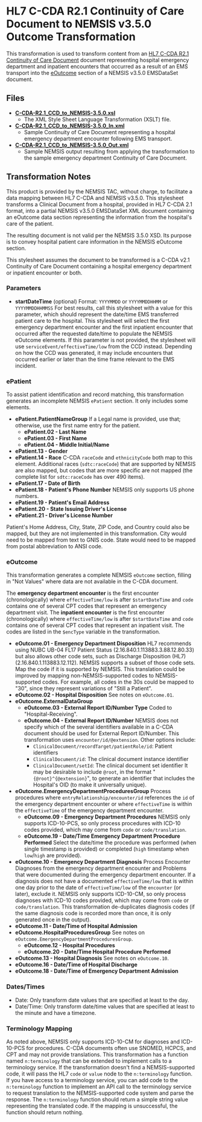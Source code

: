 # HL7 C-CDA R2.1 Continuity of Care Document to NEMSIS v3.5.0 Outcome Transformation

This transformation is used to transform content from an [HL7 C-CDA R2.1 Continuity of Care Document](https://www.hl7.org/ccdasearch/templates/2.16.840.1.113883.10.20.22.1.2.html) document representing hospital emergency department and inpatient encounters that occurred as a result of an EMS transport into the [eOutcome](https://nemsis.org/media/nemsis_v3/release-3.5.0/DataDictionary/PDFHTML/EMSDEMSTATE/sections/eOutcome.002.xml) section of a NEMSIS v3.5.0 EMSDataSet document.

## Files

* **[C-CDA-R2.1_CCD_to_NEMSIS-3.5.0.xsl](C-CDA-R2.1_CCD_to_NEMSIS-3.5.0.xsl)**
  * The XML Style Sheet Language Transformation (XSLT) file.
* **[C-CDA-R2.1_CCD_to_NEMSIS-3.5.0_In.xml](C-CDA-R2.1_CCD_to_NEMSIS-3.5.0_In.xml)**
  * Sample Continuity of Care Document representing a hospital emergency department encounter following EMS transport.
* **[C-CDA-R2.1_CCD_to_NEMSIS-3.5.0_Out.xml](C-CDA-R2.1_CCD_to_NEMSIS-3.5.0_Out.xml)**
  * Sample NEMSIS output resulting from applying the transformation to the sample emergency department Continuity of Care Document.

## Transformation Notes

This product is provided by the NEMSIS TAC, without charge, to facilitate a data mapping between HL7 C-CDA and NEMSIS v3.5.0. This stylesheet transforms a Clinical Document from a hospital, provided in HL7 C-CDA 2.1 format, into a partial NEMSIS v3.5.0 EMSDataSet XML document containing an eOutcome data section representing the information from the hospital's care of the patient.

The resulting document is not valid per the NEMSIS 3.5.0 XSD. Its purpose is to convey hospital patient care information in the NEMSIS eOutcome section.

This stylesheet assumes the document to be transformed is a C-CDA v2.1 Continuity of Care Document containing a hospital emergency department or inpatient encounter or both.

### Parameters

* **startDateTime** (optional)
  Format: `YYYYMMDD` or `YYYYMMDDHHMM` or `YYYYMMDDHHMMSS`
  For best results, call this stylesheet with a value for this parameter, which should represent the date/time EMS transferred patient care to the hospital. This stylesheet will select the first emergency department encounter and the first inpatient encounter that occurred after the requested date/time to populate the NEMSIS eOutcome elements. If this parameter is not provided, the stylesheet will use `serviceEvent/effectiveTime/low` from the CCD instead. Depending on how the CCD was generated, it may include encounters that occurred earlier or later than the time frame relevant to the EMS incident.

### ePatient

To assist patient identification and record matching, this transformation generates an incomplete NEMSIS `ePatient` section. It only includes some elements.

* **ePatient.PatientNameGroup**
  If a Legal name is provided, use that; otherwise, use the first name entry for the patient.
  * **ePatient.02 - Last Name**
  * **ePatient.03 - First Name**
  * **ePatient.04 - Middle Initial/Name**
* **ePatient.13 - Gender**
* **ePatient.14 - Race**
  C-CDA `raceCode` and `ethnicityCode` both map to this element. Additional races (`sdtc:raceCode`) that are supported by NEMSIS are also mapped, but codes that are more specific are not mapped (the complete list for `sdtc:raceCode` has over 490 items).
* **ePatient.17 - Date of Birth**
* **ePatient.18 - Patient's Phone Number**
  NEMSIS only supports US phone numbers.
* **ePatient.19 - Patient's Email Address**
* **ePatient.20 - State Issuing Driver's License**
* **ePatient.21 - Driver's License Number**

Patient's Home Address, City, State, ZIP Code, and Country could also be mapped, but they are not implemented in this transformation. City would need to be mapped from text to GNIS code. State would need to be mapped from postal abbreviation to ANSI code.

### eOutcome

This transformation generates a complete NEMSIS `eOutcome` section, filling in "Not Values" where data are not available in the C-CDA document.

The **emergency department encounter** is the first encounter (chronologically) where `effectiveTime/low` is after `$startDateTime` and `code` contains one of several CPT codes that represent an emergency department visit. The **inpatient encounter** is the first encounter (chronologically) where `effectiveTime/low` is after `$startDateTime` and `code` contains one of several CPT codes that represent an inpatient visit. The codes are listed in the `$encType` variable in the transformation.

* **eOutcome.01 - Emergency Department Disposition**
  HL7 recommends using NUBC UB-04 FL17 Patient Status (2.16.840.1.113883.3.88.12.80.33) but also allows other code sets, such as Discharge Disposition (HL7) (2.16.840.1.113883.12.112). NEMSIS supports a subset of those code sets. Map the code if it is supported by NEMSIS. This translation could be improved by mapping non-NEMSIS-supported codes to NEMSIS-supported codes. For example, all codes in the 30s could be mapped to "30", since they represent variations of "Still a Patient".
* **eOutcome.02 - Hospital Disposition**
  See notes on `eOutcome.01`.
* **eOutcome.ExternalDataGroup**
  * **eOutcome.03 - External Report ID/Number Type**
    Coded to "Hospital-Receiving".
  * **eOutcome.04 - External Report ID/Number**
    NEMSIS does not specify which of the several identifiers available in a C-CDA document should be used for External Report ID/Number. This transformation uses `encounter/id/@extension`. Other options include:
    * `ClinicalDocument/recordTarget/patientRole/id`: Patient identifiers
    * `ClinicalDocument/id`: The clinical document instance identifier
    * `ClinicalDocument/setId`: The clinical document set identifier
    It may be desirable to include `@root`, in the format "`{@root}^{@extension}`", to generate an identifier that includes the Hospital's OID (to make it universally unique).
* **eOutcome.EmergencyDepartmentProceduresGroup**
  Process procedures where `entryRelationship/encounter/id` references the `id` of the emergency department encounter or where `effectiveTime` is within the `effectiveTime` of the emergency department encounter.
  * **eOutcome.09 - Emergency Department Procedures**
  NEMSIS only supports ICD-10-PCS, so only process procedures with ICD-10 codes provided, which may come from `code` or `code/translation`.
  * **eOutcome.19 - Date/Time Emergency Department Procedure Performed**
  Select the date/time the procedure was performed (when single timestamp is provided) or completed (`high` timestamp when `low`/`high` are provided).
* **eOutcome.10 - Emergency Department Diagnosis**
  Process Encounter Diagnoses from the emergency department encounter and Problems that were documented during the emergency department encounter.
  If a diagnosis does not have a documented `effectiveTime/low` that is within one day prior to the date of `effectiveTime/low` of the `encounter` (or later), exclude it.
  NEMSIS only supports ICD-10-CM, so only process diagnoses with ICD-10 codes provided, which may come from `code` or `code/translation`.
  This transformation de-duplicates diagnosis codes (if the same diagnosis code is recorded more than once, it is only generated once in the output).
* **eOutcome.11 - Date/Time of Hospital Admission**
* **eOutcome.HospitalProceduresGroup**
  See notes on `eOutcome.EmergencyDepartmentProceduresGroup`.
  * **eOutcome.12 - Hospital Procedures**
  * **eOutcome.20 - Date/Time Hospital Procedure Performed**
* **eOutcome.13 - Hospital Diagnosis**
  See notes on `eOutcome.10`.
* **eOutcome.16 - Date/Time of Hospital Discharge**
* **eOutcome.18 - Date/Time of Emergency Department Admission**

### Dates/Times

* Date: Only transform date values that are specified at least to the day.
* Date/Time: Only transform date/time values that are specified at least to the minute and have a timezone.

### Terminology Mapping

As noted above, NEMSIS only supports ICD-10-CM for diagnoses and ICD-10-PCS for procedures. C-CDA documents often use SNOMED, HCPCS, and CPT and may not provide translations. This transformation has a function named `n:terminology` that can be extended to implement calls to a terminology service. If the transformation doesn't find a NEMSIS-supported code, it will pass the HL7 `code` or `value` node to the `n:terminology` function. If you have access to a terminology service, you can add code to the `n:terminology` function to implement an API call to the terminology service to request translation to the NEMSIS-supported code system and parse the response. The `n:terminology` function should return a simple string value representing the translated code. If the mapping is unsuccessful, the function should return nothing.